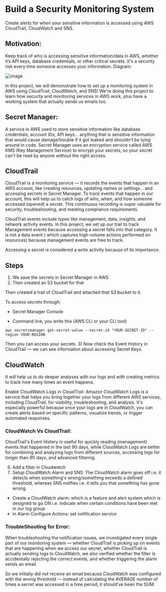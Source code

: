 # Build a Security  Monitoring System

Create alerts for when your sensitive information is accessed using AWS CloudTrail, CloudWatch and SNS.

## Motivation:
Keep track of who is accessing sensitive information/data in AWS, whether it’s API keys, database credentials, or other critical secrets. It's a security risk every time someone accesses your information.
Diagram:

![image](https://github.com/user-attachments/assets/b725debc-df5b-4b8c-8103-3f2c2ab4efc3)


In this project, we will demonstrate how to set up a monitoring system in AWS using CloudTrail, CloudWatch, and SNS! We're doing this project to learn how security and monitoring services in AWS work, plus have a working system that actually sends us emails too.
## Secret Manager:
A service in AWS used to store sensitive information like database credentials, account IDs, API keys... anything that is sensitive information that would cause damage/trouble if it got leaked and shouldn't be lying around in code. 
Secret Manager uses an encryption service called AWS KMS (Key Management Service) to encrypt your secrets, so your secret can't be read by anyone without the right access.
## CloudTrail

CloudTrail is a monitoring service — it records the events that happen in an AWS account, like creating resources, updating names or settings... and accessing secrets in Secret Manager. To track events that happen in our account, this will help us to catch logs of who, when, and how someone accessed (opened) a secret. This continuous recording is super valuable for security, troubleshooting, and meeting compliance requirements.

CloudTrail events include types like management, data, insights, and network activity events. In this project, we set up our trail to track Management events because accessing a secret falls into that category. It is not a data event ( which captures high-volume actions performed on resources) because management events are free to track.

Accessing a secret is considered a write activity because of its importance.
## Steps

1)  We save the secrets in Secret Manager in AWS
2)  Then created an S3 bucket for that

Then created a trail of CloudTrail and attached that S3 bucket to it.

To access secrets through:

-  Secret Manager Console

-  Command line, you write this (AWS CLI or your CLI tool)

```
aws secretsmanager get-secret-value --secret-id "YOUR-SECRET-ID" --region YOUR-REGION
```

Then you can access your secrets.
3)  Now check the Event History in CloudTrail — we can see information about accessing Secret Keys.

## CloudWatch

It will help us to do deeper analyses with our logs and with creating metrics to track how many times an event happens.

Enable CloudWatch Logs in CloudTrail: Amazon CloudWatch Logs is a service that helps you bring together your logs from different AWS services, including CloudTrail, for visibility, troubleshooting, and analysis. It's especially powerful because once your logs are in CloudWatch, you can create alerts based on specific patterns, visualize trends, or trigger automated responses.


### CloudWatch Vs CloudTrail:

CloudTrail's Event History is useful for quickly reading (management) events that happened in the last 90 days, while CloudWatch Logs are better for combining and analyzing logs from different sources, accessing logs for longer than 90 days, and advanced filtering.

6)   Add a filter in Cloudwatch
7)   Setup CloudWatch Alarm and SNS:
   The CloudWatch alarm goes off i.e. it detects when something's wrong/something exceeds a defined threshold, whereas SNS notifies i.e. it tells you that something has gone wrong.
-   Create a CloudWatch alarm: which is a feature and alert system which is designed to go ON i.e. indicate when certain conditions have been met in our log group
-   In Alarm Configure Actions: set notification service

### TroubleShooting for Error:
When troubleshooting the notification issues, we investigated every single part of our monitoring system — whether CloudTrail is picking up on events that are happening when we access our secret, whether CloudTrail is actually sending logs to CloudWatch, we also verified whether the filter is accidentally rejecting the correct events, and whether triggering the alarm sends an email.

So we initially did not receive an email because CloudWatch was configured with the wrong threshold — instead of calculating the AVERAGE number of times a secret was accessed in a time period, it should've been the SUM.
